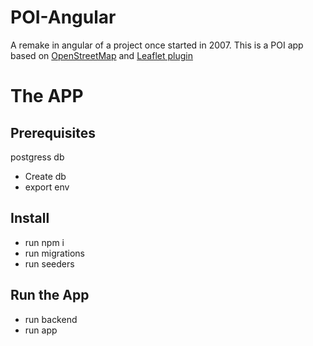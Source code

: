 # POI-Angular

A remake in angular of a project once started in 2007. This is a POI app based on [OpenStreetMap](https://www.openstreetmap.org/#map=8/50.510/4.475) and [Leaflet plugin](https://leafletjs.com/)

# The APP

## Prerequisites

postgress db

- Create db
- export env


## Install

- run npm i
- run migrations
- run seeders

## Run the App

- run backend
- run app